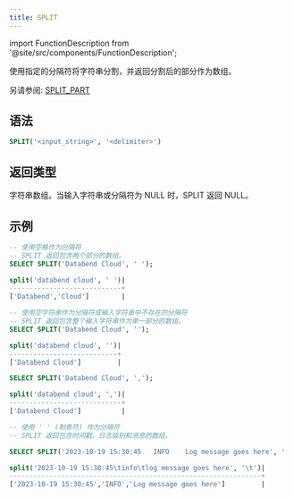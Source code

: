 ```yaml
---
title: SPLIT
---
```

import FunctionDescription from '@site/src/components/FunctionDescription';

<FunctionDescription description="引入或更新: v1.2.164"/>

使用指定的分隔符将字符串分割，并返回分割后的部分作为数组。

另请参阅: [SPLIT_PART](split-part)

## 语法

```sql
SPLIT('<input_string>', '<delimiter>')
```

## 返回类型

字符串数组。当输入字符串或分隔符为 NULL 时，SPLIT 返回 NULL。

## 示例

```sql
-- 使用空格作为分隔符
-- SPLIT 返回包含两个部分的数组。
SELECT SPLIT('Databend Cloud', ' ');

split('databend cloud', ' ')|
----------------------------+
['Databend','Cloud']        |

-- 使用空字符串作为分隔符或输入字符串中不存在的分隔符
-- SPLIT 返回包含整个输入字符串作为单一部分的数组。
SELECT SPLIT('Databend Cloud', '');

split('databend cloud', '')|
---------------------------+
['Databend Cloud']         |

SELECT SPLIT('Databend Cloud', ',');

split('databend cloud', ',')|
----------------------------+
['Databend Cloud']          |

-- 使用 '	' (制表符) 作为分隔符
-- SPLIT 返回包含时间戳、日志级别和消息的数组。

SELECT SPLIT('2023-10-19 15:30:45	INFO	Log message goes here', '	');

split('2023-10-19 15:30:45\tinfo\tlog message goes here', '\t')|
---------------------------------------------------------------+
['2023-10-19 15:30:45','INFO','Log message goes here']         |
```